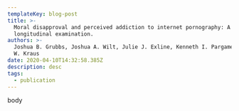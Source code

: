 ```yaml
---
templateKey: blog-post
title: >-
  Moral disapproval and perceived addiction to internet pornography: A
  longitudinal examination.
authors: >-
  Joshua B. Grubbs, Joshua A. Wilt, Julie J. Exline, Kenneth I. Pargament, Shane
  W. Kraus
date: 2020-04-10T14:32:58.385Z
description: desc
tags:
  - publication
---
```

body
